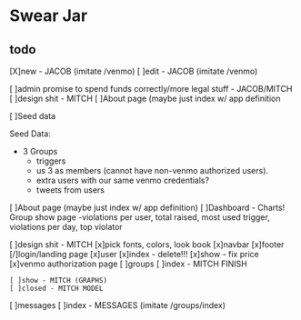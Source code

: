 # Swear Jar

## todo
[X]new - JACOB (imitate /venmo)
[ ]edit - JACOB (imitate /venmo)


[ ]admin promise to spend funds correctly/more legal stuff - JACOB/MITCH
  [ ]design shit - MITCH
[ ]About page (maybe just index w/ app definition

[ ]Seed data


Seed Data:

- 3 Groups
  - triggers
  - us 3 as members (cannot have non-venmo authorized users).
  - extra users with our same venmo credentials?
  - tweets from users

[ ]About page (maybe just index w/ app definition)
[ ]Dashboard - Charts! Group show page
 -violations per user, total raised, most used trigger, violations per day, top violator

[ ]design shit - MITCH
  [x]pick fonts, colors, look book
  [x]navbar
  [x]footer
  [/]login/landing page
  [x]user
    [x]index - delete!!!
    [x]show - fix price
    [x]venmo authorization page
  [ ]groups
    [ ]index - MITCH FINISH
    
    [ ]show - MITCH (GRAPHS)
    [ ]closed - MITCH MODEL
  [ ]messages
    [ ]index - MESSAGES (imitate /groups/index)

